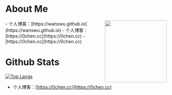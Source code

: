 # About Me

<img align="right" wight=193 height=193 src="https://wanswu.github.io/images/tx.webp" />
 - 个人博客：[https://wanswu.github.io](https://wanswu.github.io)
 - 个人博客：[https://0chen.cc](https://0chen.cc)
 - [https://0chen.cc](https://0chen.cc)

# Github Stats

[![Top Langs](https://github-readme-stats.vercel.app/api?username=wanswu&show_icons=true)](https://github-readme-stats.vercel.app/api?username=wanswu&show_icons=true)



 - 个人博客：[https://0chen.cc](https://0chen.cc)
